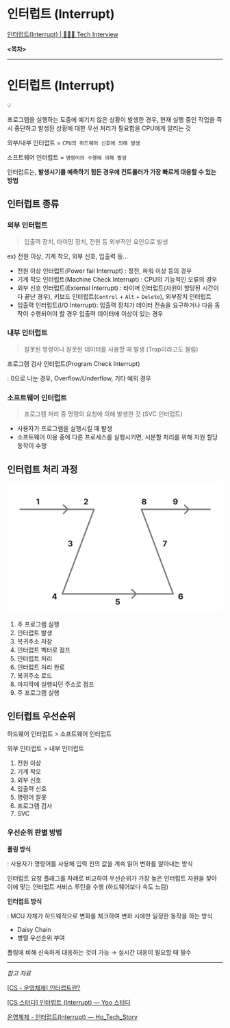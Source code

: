 # 인터럽트 (Interrupt)

[인터럽트(Interrupt) | 👨🏻‍💻 Tech Interview](https://gyoogle.dev/blog/computer-science/operating-system/Interrupt.html)

**<목차>**

---

# **인터럽트 (Interrupt)**

<aside>
💡

프로그램을 실행하는 도중에 예기치 않은 상황이 발생한 경우, 현재 실행 중인 작업을 즉시 중단하고 발생된 상황에 대한 우선 처리가 필요함을 CPU에게 알리는 것

</aside>

외부/내부 인터럽트 = `CPU의 하드웨어 신호에 의해 발생`

소프트웨어 인터럽트 = `명령어의 수행에 의해 발생`

인터럽트는, **발생시기를 예측하기 힘든 경우에 컨트롤러가 가장 빠르게 대응할 수 있는 방법**

## 인터럽트 종류

### **외부 인터럽트**

> 입출력 장치, 타이밍 장치, 전원 등 외부적인 요인으로 발생

ex) 전원 이상, 기계 착오, 외부 신호, 입출력 등…

- 전원 이상 인터럽트(Power fail Interrupt) : 정전, 파워 이상 등의 경우
- 기계 착오 인터럽트(Machine Check Interrupt) : CPU의 기능적인 오류의 경우
- 외부 신호 인터럽트(External Interrupt)
  : 타이머 인터럽트(자원이 할당된 시간이 다 끝난 경우), 키보드 인터럽트(`Control` + `Alt` + `Delete`), 외부장치 인터럽트
- 입출력 인터럽트(I/O Interrupt): 입출력 장치가 데이터 전송을 요구하거나 다음 동작이 수행되어야 할 경우 입출력 데이터에 이상이 있는 경우

### 내부 인터럽트

> 잘못된 명령이나 잘못된 데이터를 사용할 때 발생 (Trap이라고도 불림)

프로그램 검사 인터럽트(Program Check Interrupt)

: 0으로 나눈 경우, Overflow/Underflow, 기타 예외 경우

### **소프트웨어 인터럽트**

> 프로그램 처리 중 명령의 요청에 의해 발생한 것 (SVC 인터럽트)

- 사용자가 프로그램을 실행시킬 때 발생
- 소프트웨어 이용 중에 다른 프로세스를 실행시키면, 시분할 처리를 위해 자원 할당 동작이 수행

## 인터럽트 처리 과정

![image.png](assets/image.png)

1.  주 프로그램 실행
2.  인터럽트 발생
3.  복귀주소 저장
4.  인터럽트 벡터로 점프
5.  인터럽트 처리
6.  인터럽트 처리 완료
7.  복귀주소 로드
8.  마지막에 실행되던 주소로 점프
9.  주 프로그램 실행

## **인터럽트 우선순위**

하드웨어 인터럽트 > 소프트웨어 인터럽트

외부 인터럽트 > 내부 인터럽트

1. 전원 이상
2. 기계 착오
3. 외부 신호
4. 입출력 신호
5. 명령어 잘못
6. 프로그램 검사
7. SVC

### 우선순위 판별 방법

**폴링 방식**

: 사용자가 명령어를 사용해 입력 핀의 값을 계속 읽어 변화를 알아내는 방식

인터럽트 요청 플래그를 차례로 비교하여 우선순위가 가장 높은 인터럽트 자원을 찾아 이에 맞는 인터럽트 서비스 루틴을 수행 (하드웨어보다 속도 느림)

**인터럽트 방식**

: MCU 자체가 하드웨적으로 변화를 체크하여 변화 시에만 일정한 동작을 하는 방식

- Daisy Chain
- 병렬 우선순위 부여

폴링에 비해 신속하게 대응하는 것이 가능 → 실시간 대응이 필요할 때 필수

---

_참고 자료_

[[CS - 운영체제] 인터럽트란?](https://velog.io/@wngkdroqkf441/CS-%EC%9A%B4%EC%98%81%EC%B2%B4%EC%A0%9C-%EC%9D%B8%ED%84%B0%EB%9F%BD%ED%8A%B8%EB%9E%80)

[[CS 스터디] 인터럽트 (Interrupt) — Yoo 스터디](https://doubleyoo.tistory.com/56)

[운영체제 - 인터럽트(Interrupt) — Ho_Tech_Story](https://hotechstory.tistory.com/155)
